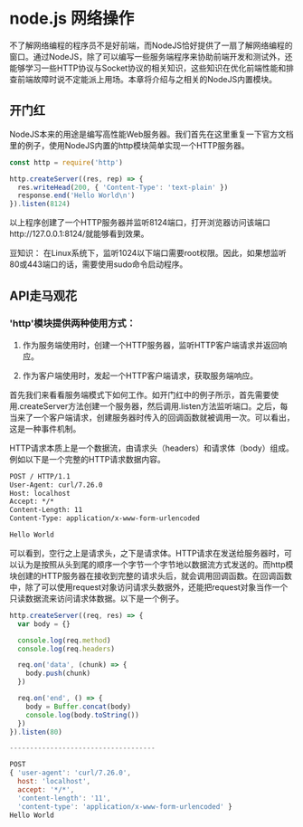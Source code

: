 # node.js 网络操作

不了解网络编程的程序员不是好前端，而NodeJS恰好提供了一扇了解网络编程的窗口。通过NodeJS，除了可以编写一些服务端程序来协助前端开发和测试外，还能够学习一些HTTP协议与Socket协议的相关知识，这些知识在优化前端性能和排查前端故障时说不定能派上用场。本章将介绍与之相关的NodeJS内置模块。

## 开门红

NodeJS本来的用途是编写高性能Web服务器。我们首先在这里重复一下官方文档里的例子，使用NodeJS内置的http模块简单实现一个HTTP服务器。

```js
const http = require('http')

http.createServer((res, rep) => {
  res.writeHead(200, { 'Content-Type': 'text-plain' })
  response.end('Hello World\n')
}).listen(8124)
```

以上程序创建了一个HTTP服务器并监听8124端口，打开浏览器访问该端口http://127.0.0.1:8124/就能够看到效果。

豆知识： 在Linux系统下，监听1024以下端口需要root权限。因此，如果想监听80或443端口的话，需要使用sudo命令启动程序。

## API走马观花

### 'http'模块提供两种使用方式：

1. 作为服务端使用时，创建一个HTTP服务器，监听HTTP客户端请求并返回响应。

2. 作为客户端使用时，发起一个HTTP客户端请求，获取服务端响应。

首先我们来看看服务端模式下如何工作。如开门红中的例子所示，首先需要使用.createServer方法创建一个服务器，然后调用.listen方法监听端口。之后，每当来了一个客户端请求，创建服务器时传入的回调函数就被调用一次。可以看出，这是一种事件机制。

HTTP请求本质上是一个数据流，由请求头（headers）和请求体（body）组成。例如以下是一个完整的HTTP请求数据内容。

```txt
POST / HTTP/1.1
User-Agent: curl/7.26.0
Host: localhost
Accept: */*
Content-Length: 11
Content-Type: application/x-www-form-urlencoded

Hello World
```

可以看到，空行之上是请求头，之下是请求体。HTTP请求在发送给服务器时，可以认为是按照从头到尾的顺序一个字节一个字节地以数据流方式发送的。而http模块创建的HTTP服务器在接收到完整的请求头后，就会调用回调函数。在回调函数中，除了可以使用request对象访问请求头数据外，还能把request对象当作一个只读数据流来访问请求体数据。以下是一个例子。

```js
http.createServer((req, res) => {
  var body = {}

  console.log(req.method)
  console.log(req.headers)

  req.on('data', (chunk) => {
    body.push(chunk)
  })

  req.on('end', () => {
    body = Buffer.concat(body)
    console.log(body.toString())
  })
}).listen(80)

------------------------------------

POST
{ 'user-agent': 'curl/7.26.0',
  host: 'localhost',
  accept: '*/*',
  'content-length': '11',
  'content-type': 'application/x-www-form-urlencoded' }
Hello World

```


